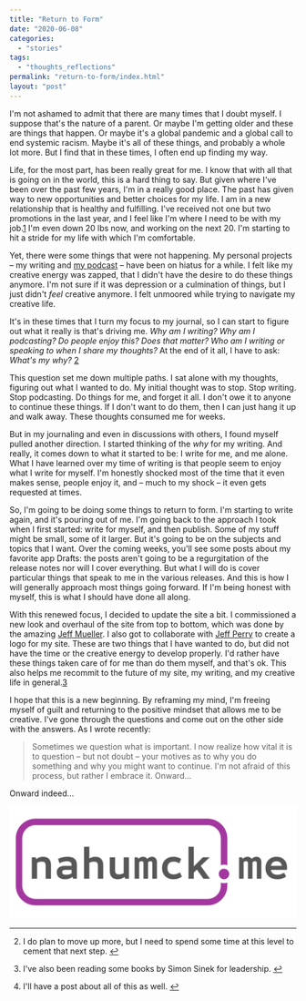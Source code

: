 ```yaml
---
title: "Return to Form"
date: "2020-06-08"
categories: 
  - "stories"
tags: 
  - "thoughts_reflections"
permalink: "return-to-form/index.html"
layout: "post"
---
```


I'm not ashamed to admit that there are many times that I doubt myself. I suppose that's the nature of a parent. Or maybe I'm getting older and these are things that happen. Or maybe it's a global pandemic and a global call to end systemic racism. Maybe it's all of these things, and probably a whole lot more. But I find that in these times, I often end up finding my way.

Life, for the most part, has been really great for me. I know that with all that is going on in the world, this is a hard thing to say. But given where I've been over the past few years, I'm in a really good place. The past has given way to new opportunities and better choices for my life. I am in a new relationship that is healthy and fulfilling. I've received not one but two promotions in the last year, and I feel like I'm where I need to be with my job.[1](#fn-1813-up) I'm even down 20 lbs now, and working on the next 20. I'm starting to hit a stride for my life with which I'm comfortable.

Yet, there were some things that were not happening. My personal projects – my writing and [my podcast](http://fundamentallybroken.men) – have been on hiatus for a while. I felt like my creative energy was zapped, that I didn't have the desire to do these things anymore. I'm not sure if it was depression or a culmination of things, but I just didn't _feel_ creative anymore. I felt unmoored while trying to navigate my creative life.

It's in these times that I turn my focus to my journal, so I can start to figure out what it really is that's driving me. _Why am I writing? Why am I podcasting? Do people enjoy this? Does that matter? Who am I writing or speaking to when I share my thoughts?_ At the end of it all, I have to ask: _What's my why?_ [2](#fn-1813-Sinek)

This question set me down multiple paths. I sat alone with my thoughts, figuring out what I wanted to do. My initial thought was to stop. Stop writing. Stop podcasting. Do things for me, and forget it all. I don't owe it to anyone to continue these things. If I don't want to do them, then I can just hang it up and walk away. These thoughts consumed me for weeks.

But in my journaling and even in discussions with others, I found myself pulled another direction. I started thinking of the _why_ for my writing. And really, it comes down to what it started to be: I write for me, and me alone. What I have learned over my time of writing is that people seem to enjoy what I write for myself. I'm honestly shocked most of the time that it even makes sense, people enjoy it, and – much to my shock – it even gets requested at times.

So, I'm going to be doing some things to return to form. I'm starting to write again, and it's pouring out of me. I'm going back to the approach I took when I first started: write for myself, and then publish. Some of my stuff might be small, some of it larger. But it's going to be on the subjects and topics that I want. Over the coming weeks, you'll see some posts about my favorite app Drafts: the posts aren't going to be a regurgitation of the release notes nor will I cover everything. But what I will do is cover particular things that speak to me in the various releases. And this is how I will generally approach most things going forward. If I'm being honest with myself, this is what I should have done all along.

With this renewed focus, I decided to update the site a bit. I commissioned a new look and overhaul of the site from top to bottom, which was done by the amazing [Jeff Mueller](https://jandmlab.com/). I also got to collaborate with [Jeff Perry](https://jeffperry.blog) to create a logo for my site. These are two things that I have wanted to do, but did not have the time or the creative energy to develop properly. I'd rather have these things taken care of for me than do them myself, and that's ok. This also helps me recommit to the future of my site, my writing, and my creative life in general.[3](#fn-1813-post)

I hope that this is a new beginning. By reframing my mind, I'm freeing myself of guilt and returning to the positive mindset that allows me to be creative. I've gone through the questions and come out on the other side with the answers. As I wrote recently:

> Sometimes we question what is important. I now realize how vital it is to question – but not doubt – your motives as to why you do something and why you might want to continue. I'm not afraid of this process, but rather I embrace it. Onward…

Onward indeed…

[![](images/Nahumck-me-logo-1024x400.png)](https://www.nahumck.me/wp-content/uploads/2020/06/Nahumck-me-logo.png)

* * *

2. I do plan to move up more, but I need to spend some time at this level to cement that next step. [↩](#fnref-1813-up)

4. I've also been reading some books by Simon Sinek for leadership. [↩](#fnref-1813-Sinek)

6. I'll have a post about all of this as well. [↩](#fnref-1813-post)
